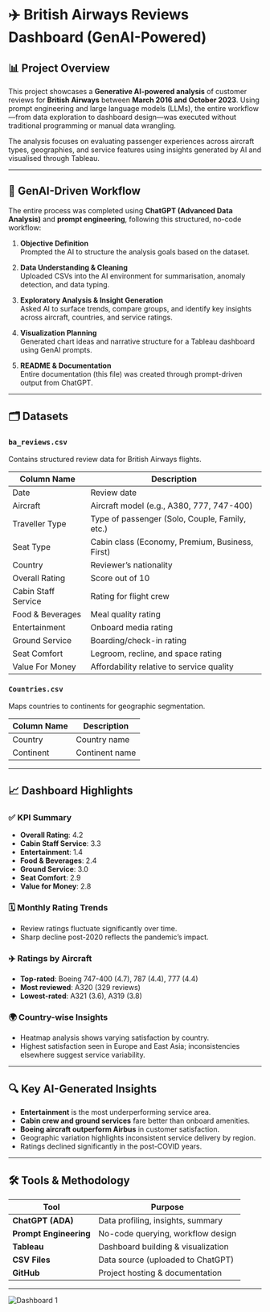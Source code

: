 # ✈️ British Airways Reviews Dashboard (GenAI-Powered)

## 📊 Project Overview

This project showcases a **Generative AI-powered analysis** of customer reviews for **British Airways** between **March 2016 and October 2023**. Using prompt engineering and large language models (LLMs), the entire workflow—from data exploration to dashboard design—was executed without traditional programming or manual data wrangling.

The analysis focuses on evaluating passenger experiences across aircraft types, geographies, and service features using insights generated by AI and visualised through Tableau.

---

## 🤖 GenAI-Driven Workflow

The entire process was completed using **ChatGPT (Advanced Data Analysis)** and **prompt engineering**, following this structured, no-code workflow:

1. **Objective Definition**  
   Prompted the AI to structure the analysis goals based on the dataset.

2. **Data Understanding & Cleaning**  
   Uploaded CSVs into the AI environment for summarisation, anomaly detection, and data typing.

3. **Exploratory Analysis & Insight Generation**  
   Asked AI to surface trends, compare groups, and identify key insights across aircraft, countries, and service ratings.

4. **Visualization Planning**  
   Generated chart ideas and narrative structure for a Tableau dashboard using GenAI prompts.

5. **README & Documentation**  
   Entire documentation (this file) was created through prompt-driven output from ChatGPT.

---

## 🗂️ Datasets

### `ba_reviews.csv`
Contains structured review data for British Airways flights.

| Column Name          | Description                                     |
|----------------------|-------------------------------------------------|
| Date                 | Review date                                     |
| Aircraft             | Aircraft model (e.g., A380, 777, 747-400)       |
| Traveller Type       | Type of passenger (Solo, Couple, Family, etc.) |
| Seat Type            | Cabin class (Economy, Premium, Business, First)|
| Country              | Reviewer’s nationality                          |
| Overall Rating       | Score out of 10                                 |
| Cabin Staff Service  | Rating for flight crew                          |
| Food & Beverages     | Meal quality rating                             |
| Entertainment        | Onboard media rating                            |
| Ground Service       | Boarding/check-in rating                        |
| Seat Comfort         | Legroom, recline, and space rating              |
| Value For Money      | Affordability relative to service quality       |

### `Countries.csv`
Maps countries to continents for geographic segmentation.

| Column Name | Description       |
|-------------|-------------------|
| Country     | Country name      |
| Continent   | Continent name    |

---

## 📈 Dashboard Highlights

### ✅ KPI Summary
- **Overall Rating**: 4.2  
- **Cabin Staff Service**: 3.3  
- **Entertainment**: 1.4  
- **Food & Beverages**: 2.4  
- **Ground Service**: 3.0  
- **Seat Comfort**: 2.9  
- **Value for Money**: 2.8

### 🗓️ Monthly Rating Trends
- Review ratings fluctuate significantly over time.
- Sharp decline post-2020 reflects the pandemic’s impact.

### ✈️ Ratings by Aircraft
- **Top-rated**: Boeing 747-400 (4.7), 787 (4.4), 777 (4.4)  
- **Most reviewed**: A320 (329 reviews)  
- **Lowest-rated**: A321 (3.6), A319 (3.8)

### 🌍 Country-wise Insights
- Heatmap analysis shows varying satisfaction by country.
- Highest satisfaction seen in Europe and East Asia; inconsistencies elsewhere suggest service variability.

---

## 🔍 Key AI-Generated Insights

- **Entertainment** is the most underperforming service area.
- **Cabin crew and ground services** fare better than onboard amenities.
- **Boeing aircraft outperform Airbus** in customer satisfaction.
- Geographic variation highlights inconsistent service delivery by region.
- Ratings declined significantly in the post-COVID years.

---

## 🛠️ Tools & Methodology

| Tool        | Purpose                            |
|-------------|-------------------------------------|
| **ChatGPT (ADA)**  | Data profiling, insights, summary |
| **Prompt Engineering** | No-code querying, workflow design |
| **Tableau** | Dashboard building & visualization  |
| **CSV Files** | Data source (uploaded to ChatGPT) |
| **GitHub**   | Project hosting & documentation     |

---

![Dashboard 1](https://github.com/user-attachments/assets/56dc8534-1fd7-48b7-8141-247e62588f3d)
